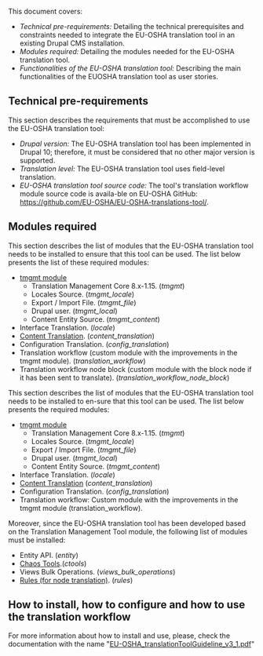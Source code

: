 This document covers:
* _Technical pre-requirements:_ Detailing the technical prerequisites and constraints needed to integrate the EU-OSHA translation tool in an existing Drupal CMS installation.
* _Modules required:_ Detailing the modules needed for the EU-OSHA translation tool.
* _Functionalities of the EU-OSHA translation tool:_ Describing the main functionalities of the EUOSHA translation tool as user stories.


## Technical pre-requirements

This section describes the requirements that must be accomplished to use the EU-OSHA translation tool:
* _Drupal version:_ The EU-OSHA translation tool has been implemented in Drupal 10; therefore, it must be considered that no other major version is supported.
* _Translation level:_ The EU-OSHA translation tool uses field-level translation.
* _EU-OSHA translation tool source code:_ The tool's translation workflow module source code is availa-ble on EU-OSHA GitHub: https://github.com/EU-OSHA/EU-OSHA-translations-tool/.

## Modules required
This section describes the list of modules that the EU-OSHA translation tool needs to be installed to ensure that this tool can be used. The list below presents the list of these required modules:
* [tmgmt module](https://www.drupal.org/project/tmgmt/releases/8.x-1.15)
    * Translation Management Core 8.x-1.15. (_tmgmt_)
    * Locales Source. (_tmgmt_locale_)
    * Export / Import File. (_tmgmt_file_)
    * Drupal user. (_tmgmt_local_)
    * Content Entity Source. (_tmgmt_content_)
* Interface Translation. (_locale_)
* [Content Translation](https://www.drupal.org/docs/8/core/modules/content-translation). (_content_translation_)
* Configuration Translation. (_config_translation_)
* Translation workflow (custom module with the improvements in the tmgmt module). (_translation_workflow_)
* Translation workflow node block (custom module with the block node if it has been sent to translate). (_translation_workflow_node_block_)


This section describes the list of modules that the EU-OSHA translation tool needs to be installed to en-sure that this tool can be used. The list below presents the required modules:
* [tmgmt module](https://www.drupal.org/project/tmgmt/releases/8.x-1.15)
  * Translation Management Core 8.x-1.15. (_tmgmt_)
  * Locales Source. (_tmgmt_locale_)
  * Export / Import File. (_tmgmt_file_)
  * Drupal user. (_tmgmt_local_)
  * Content Entity Source. (_tmgmt_content_)
* Interface Translation. (_locale_)
* [Content Translation](https://www.drupal.org/docs/8/core/modules/content-translation) (_content_translation_)
* Configuration Translation. (_config_translation_)
* Translation workflow: Custom module with the improvements in the tmgmt module (translation_workflow).



Moreover, since the EU-OSHA translation tool has been developed based on the Translation Management Tool module, the following list of modules must be installed:
* Entity API. (_entity_)
* [Chaos Tools](https://www.drupal.org/project/ctools).(_ctools_) 
* Views Bulk Operations. (_views_bulk_operations_)
* [Rules (for node translation)](https://www.drupal.org/project/rules). (_rules_)

## How to install, how to configure and how to use the translation workflow
For more information about how to install and use, please, check the documentation with the name
"[EU-OSHA_translationToolGuideline_v3_1.pdf](https://github.com/EU-OSHA/EU-OSHA-translations-tool/blob/main/EU-OSHA_translationToolGuideline_v3_1.pdf)"
